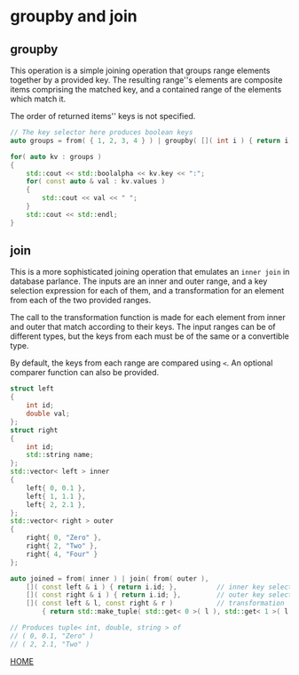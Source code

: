 # groupby and join

## groupby

This operation is a simple joining operation that groups range elements together by a provided key. The resulting range''s elements are composite items comprising the matched key, and a contained range of the elements which match it.

The order of returned items'' keys is not specified.

```c++
// The key selector here produces boolean keys
auto groups = from( { 1, 2, 3, 4 } ) | groupby( []( int i ) { return i % 2 == 0; } );

for( auto kv : groups )
{
	std::cout << std::boolalpha << kv.key << ":";
	for( const auto & val : kv.values )
	{
		std::cout << val << " ";
	}
	std::cout << std::endl;
}
```

## join

This is a more sophisticated joining operation that emulates an ```inner join``` in database parlance. The inputs are an inner and outer range, and a key selection expression for each of them, and a transformation for an element from each of the two provided ranges.

The call to the transformation function is made for each element from inner and outer that match according to their keys. The input ranges can be of different types, but the keys from each must be of the same or a convertible type.

By default, the keys from each range are compared using ```<```. An optional comparer function can also be provided.

```c++
struct left
{
	int id;
	double val;
};
struct right
{
	int id;
	std::string name;
};
std::vector< left > inner 
{
	left{ 0, 0.1 },
	left{ 1, 1.1 },
	left{ 2, 2.1 },
};
std::vector< right > outer
{
	right{ 0, "Zero" },
	right{ 2, "Two" },
	right{ 4, "Four" }
};

auto joined = from( inner ) | join( from( outer ), 
	[]( const left & i ) { return i.id; },			// inner key selector
	[]( const right & i ) { return i.id; },			// outer key selector
	[]( const left & l, const right & r ) 			// transformation
		{ return std::make_tuple( std::get< 0 >( l ), std::get< 1 >( l ), std::get< 1 >( r ); } ) );

// Produces tuple< int, double, string > of
// ( 0, 0.1, "Zero" )
// ( 2, 2.1, "Two" )

```

[HOME](../README.md)

